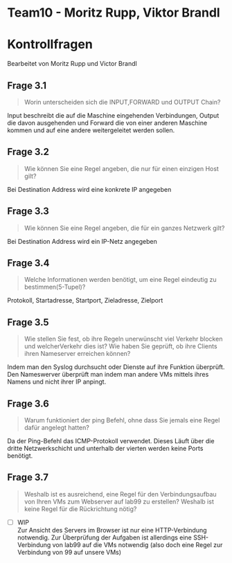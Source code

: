 # Team10 - Moritz Rupp, Viktor Brandl 
# Kontrollfragen
Bearbeitet von Moritz Rupp und Victor Brandl

## Frage 3.1
> Worin unterscheiden sich die INPUT,FORWARD und OUTPUT Chain?

Input beschreibt die auf die Maschine eingehenden Verbindungen, Output die davon ausgehenden und Forward die von einer anderen Maschine kommen und auf eine andere weitergeleitet werden sollen.

## Frage 3.2
> Wie können Sie eine Regel angeben, die nur für einen einzigen Host gilt?

Bei Destination Address wird eine konkrete IP angegeben

## Frage 3.3
> Wie können Sie eine Regel angeben, die für ein ganzes Netzwerk gilt?

Bei Destination Address wird ein IP-Netz angegeben

## Frage 3.4
> Welche Informationen werden benötigt, um eine Regel eindeutig zu bestimmen(5-Tupel)?

Protokoll, Startadresse, Startport, Zieladresse, Zielport

## Frage 3.5
> Wie stellen Sie fest, ob ihre Regeln unerwünscht viel Verkehr blocken und welcherVerkehr dies ist? Wie haben Sie geprüft, ob ihre Clients ihren Nameserver erreichen können?

Indem man den Syslog durchsucht oder Dienste auf ihre Funktion überprüft.  
Den Nameswerver überprüft man indem man andere VMs mittels ihres Namens und nicht ihrer IP anpingt.

## Frage 3.6
> Warum funktioniert der ping Befehl, ohne dass Sie jemals eine Regel dafür angelegt hatten?  

Da der Ping-Befehl das ICMP-Protokoll verwendet. Dieses Läuft über die dritte Netzwerkschicht und unterhalb der vierten werden keine Ports benötigt.

## Frage 3.7
> Weshalb ist es ausreichend, eine Regel für den Verbindungsaufbau von Ihren VMs zum Webserver auf lab99 zu erstellen? Weshalb ist keine Regel für die Rückrichtung nötig?  

- [ ] WIP  
Zur Ansicht des Servers im Browser ist nur eine HTTP-Verbindung notwendig. 
Zur Überprüfung der Aufgaben ist allerdings eine SSH-Verbindung von lab99 auf die VMs notwendig (also doch eine Regel zur Verbindung von 99 auf unsere VMs)